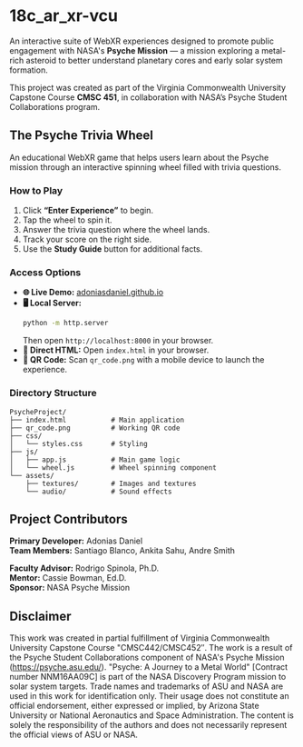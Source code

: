 # 18c_ar_xr-vcu

An interactive suite of WebXR experiences designed to promote public engagement with NASA's **Psyche Mission** — a mission exploring a metal-rich asteroid to better understand planetary cores and early solar system formation.

This project was created as part of the Virginia Commonwealth University Capstone Course **CMSC 451**, in collaboration with NASA’s Psyche Student Collaborations program.


## The Psyche Trivia Wheel  

An educational WebXR game that helps users learn about the Psyche mission through an interactive spinning wheel filled with trivia questions.

### How to Play
1. Click **“Enter Experience”** to begin.
2. Tap the wheel to spin it.
3. Answer the trivia question where the wheel lands.
4. Track your score on the right side.
5. Use the **Study Guide** button for additional facts.

### Access Options
- **🌐 Live Demo:** [adoniasdaniel.github.io](https://adoniasdaniel.github.io)  
- **🖥️ Local Server:**
  ```bash
  python -m http.server
  ```
  Then open `http://localhost:8000` in your browser.
- **📂 Direct HTML:** Open `index.html` in your browser.
- **📱 QR Code:** Scan `qr_code.png` with a mobile device to launch the experience.

### Directory Structure
```
PsycheProject/
├── index.html           # Main application
├── qr_code.png          # Working QR code
├── css/
│   └── styles.css       # Styling
├── js/
│   ├── app.js           # Main game logic
│   └── wheel.js         # Wheel spinning component
└── assets/
    ├── textures/        # Images and textures
    └── audio/           # Sound effects
```


## Project Contributors

**Primary Developer:** Adonias Daniel  
**Team Members:** Santiago Blanco, Ankita Sahu, Andre Smith  

**Faculty Advisor:** Rodrigo Spinola, Ph.D.  
**Mentor:** Cassie Bowman, Ed.D.  
**Sponsor:** NASA Psyche Mission  



## Disclaimer

This work was created in partial fulfillment of Virginia Commonwealth University Capstone Course "CMSC442/CMSC452″. The work is a result of the Psyche Student Collaborations component of NASA's Psyche Mission (https://psyche.asu.edu/). "Psyche: A Journey to a Metal World" [Contract number NNM16AA09C] is part of the NASA Discovery Program mission to solar system targets. Trade names and trademarks of ASU and NASA are used in this work for identification only. Their usage does not constitute an official endorsement, either expressed or implied, by Arizona State University or National Aeronautics and Space Administration. The content is solely the responsibility of the authors and does not necessarily represent the official views of ASU or NASA.
